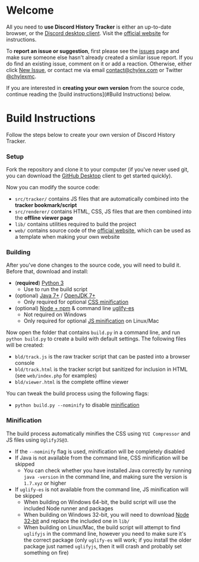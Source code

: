 # Welcome

All you need to **use Discord History Tracker** is either an up-to-date browser, or the [Discord desktop client](https://discordapp.com/download). Visit the [official website](https://dht.chylex.com) for instructions.

To **report an issue or suggestion**, first please see the [issues](https://github.com/chylex/Discord-History-Tracker/issues) page and make sure someone else hasn't already created a similar issue report. If you do find an existing issue, comment on it or add a reaction. Otherwise, either click [New Issue](https://github.com/chylex/Discord-History-Tracker/issues/new), or contact me via email [contact@chylex.com](mailto:contact@chylex.com) or Twitter [@chylexmc](https://twitter.com/chylexmc).

If you are interested in **creating your own version** from the source code, continue reading the [build instructions](#Build Instructions) below.

# Build Instructions

Follow the steps below to create your own version of Discord History Tracker.

### Setup

Fork the repository and clone it to your computer (if you've never used git, you can download the [GitHub Desktop](https://desktop.github.com) client to get started quickly).

Now you can modify the source code:
* `src/tracker/` contains JS files that are automatically combined into the **tracker bookmark/script**
* `src/renderer/` contains HTML, CSS, JS files that are then combined into the **offline viewer page**
* `lib/` contains utilities required to build the project
* `web/` contains source code of the [official website](https://dht.chylex.com), which can be used as a template when making your own website

### Building

After you've done changes to the source code, you will need to build it. Before that, download and install:
* (**required**) [Python 3](https://www.python.org/downloads)
  * Use to run the build script
* (optional) [Java 7+](https://www.java.com/inc/BrowserRedirect1.jsp) / [OpenJDK 7+](http://openjdk.java.net/install/index.html)
  * Only required for optional [CSS minification](#Minification)
* (optional) [Node + npm](https://nodejs.org/en) & command line [uglify-es](https://www.npmjs.com/package/uglify-es)
  * Not required on Windows
  * Only required for optional [JS minification](#Minification) on Linux/Mac

Now open the folder that contains `build.py` in a command line, and run `python build.py` to create a build with default settings. The following files will be created:
* `bld/track.js` is the raw tracker script that can be pasted into a browser console
* `bld/track.html` is the tracker script but sanitized for inclusion in HTML (see `web/index.php` for examples)
* `bld/viewer.html` is the complete offline viewer

You can tweak the build process using the following flags:
* `python build.py --nominify` to disable [minification](#Minification)

### Minification

The build process automatically minifies the CSS using `YUI Compressor` and JS files using `UglifyJS@3`.

* If the `--nominify` flag is used, minification will be completely disabled
* If Java is not available from the command line, CSS minification will be skipped
  * You can check whether you have installed Java correctly by running `java -version` in the command line, and making sure the version is `1.7.xyz` or higher
* If `uglify-es` is not available from the command line, JS minification will be skipped
  * When building on Windows 64-bit, the build script will use the included Node runner and packages
  * When building on Windows 32-bit, you will need to download [Node 32-bit](https://nodejs.org/en/download) and replace the included one in `lib/`
  * When building on Linux/Mac, the build script will attempt to find `uglifyjs` in the command line, however you need to make sure it's the correct package (only `uglify-es` will work; if you install the older package just named `uglifyjs`, then it will crash and probably set something on fire)
